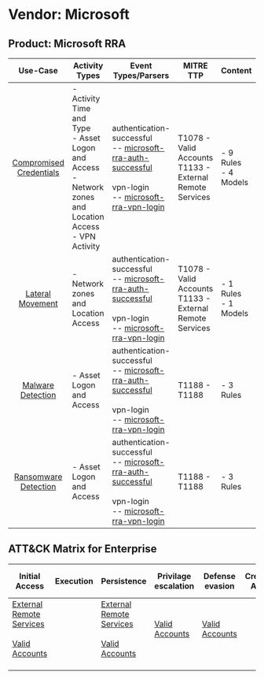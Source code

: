 Vendor: Microsoft
=================
Product: Microsoft RRA
----------------------
|                                 Use-Case                                  | Activity Types                                                                                                 | Event Types/Parsers                                                                                                                                                                                                                      | MITRE TTP                                                      | Content                   |
|:-------------------------------------------------------------------------:| -------------------------------------------------------------------------------------------------------------- | ---------------------------------------------------------------------------------------------------------------------------------------------------------------------------------------------------------------------------------------- | -------------------------------------------------------------- | ------------------------- |
| [Compromised Credentials](../UseCases/usecase_compromised_credentials.md) | - Activity Time  and Type<br>- Asset Logon and Access<br>- Network zones and Location Access<br>- VPN Activity |  authentication-successful<br> -- [microsoft-rra-auth-successful](../Parsers/parserContent_microsoft-rra-auth-successful.md)<br><br> vpn-login<br> -- [microsoft-rra-vpn-login](../Parsers/parserContent_microsoft-rra-vpn-login.md)<br> | T1078 - Valid Accounts<br>T1133 - External Remote Services<br> |  - 9 Rules<br> - 4 Models |
|        [Lateral Movement](../UseCases/usecase_lateral_movement.md)        | - Network zones and Location Access                                                                            |  authentication-successful<br> -- [microsoft-rra-auth-successful](../Parsers/parserContent_microsoft-rra-auth-successful.md)<br><br> vpn-login<br> -- [microsoft-rra-vpn-login](../Parsers/parserContent_microsoft-rra-vpn-login.md)<br> | T1078 - Valid Accounts<br>T1133 - External Remote Services<br> |  - 1 Rules<br> - 1 Models |
|       [Malware Detection](../UseCases/usecase_malware_detection.md)       | - Asset Logon and Access                                                                                       |  authentication-successful<br> -- [microsoft-rra-auth-successful](../Parsers/parserContent_microsoft-rra-auth-successful.md)<br><br> vpn-login<br> -- [microsoft-rra-vpn-login](../Parsers/parserContent_microsoft-rra-vpn-login.md)<br> | T1188 - T1188<br>                                              |  - 3 Rules<br>            |
|    [Ransomware Detection](../UseCases/usecase_ransomware_detection.md)    | - Asset Logon and Access                                                                                       |  authentication-successful<br> -- [microsoft-rra-auth-successful](../Parsers/parserContent_microsoft-rra-auth-successful.md)<br><br> vpn-login<br> -- [microsoft-rra-vpn-login](../Parsers/parserContent_microsoft-rra-vpn-login.md)<br> | T1188 - T1188<br>                                              |  - 3 Rules<br>            |

ATT&CK Matrix for Enterprise
----------------------------
| Initial Access                                                                                                                                   | Execution | Persistence                                                                                                                                      | Privilage escalation                                                | Defense evasion                                                     | Credential Access | Discovery | Lateral Movement | Collection | Command and Control | Exfiltration | Impact |
| ------------------------------------------------------------------------------------------------------------------------------------------------ | --------- | ------------------------------------------------------------------------------------------------------------------------------------------------ | ------------------------------------------------------------------- | ------------------------------------------------------------------- | ----------------- | --------- | ---------------- | ---------- | ------------------- | ------------ | ------ |
| [External Remote Services](https://attack.mitre.org/techniques/T1133)<br><br>[Valid Accounts](https://attack.mitre.org/techniques/T1078)<br><br> |           | [External Remote Services](https://attack.mitre.org/techniques/T1133)<br><br>[Valid Accounts](https://attack.mitre.org/techniques/T1078)<br><br> | [Valid Accounts](https://attack.mitre.org/techniques/T1078)<br><br> | [Valid Accounts](https://attack.mitre.org/techniques/T1078)<br><br> |                   |           |                  |            |                     |              |        |